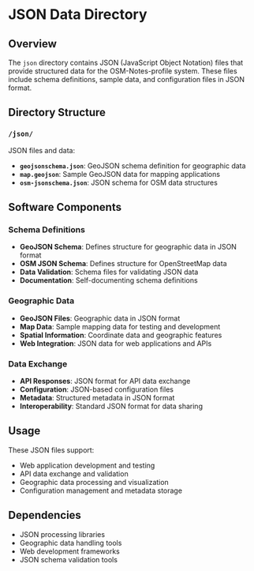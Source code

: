 # JSON Data Directory

## Overview
The `json` directory contains JSON (JavaScript Object Notation) files that provide
structured data for the OSM-Notes-profile system. These files include schema
definitions, sample data, and configuration files in JSON format.

## Directory Structure

### `/json/`
JSON files and data:
- **`geojsonschema.json`**: GeoJSON schema definition for geographic data
- **`map.geojson`**: Sample GeoJSON data for mapping applications
- **`osm-jsonschema.json`**: JSON schema for OSM data structures

## Software Components

### Schema Definitions
- **GeoJSON Schema**: Defines structure for geographic data in JSON format
- **OSM JSON Schema**: Defines structure for OpenStreetMap data
- **Data Validation**: Schema files for validating JSON data
- **Documentation**: Self-documenting schema definitions

### Geographic Data
- **GeoJSON Files**: Geographic data in JSON format
- **Map Data**: Sample mapping data for testing and development
- **Spatial Information**: Coordinate data and geographic features
- **Web Integration**: JSON data for web applications and APIs

### Data Exchange
- **API Responses**: JSON format for API data exchange
- **Configuration**: JSON-based configuration files
- **Metadata**: Structured metadata in JSON format
- **Interoperability**: Standard JSON format for data sharing

## Usage
These JSON files support:
- Web application development and testing
- API data exchange and validation
- Geographic data processing and visualization
- Configuration management and metadata storage

## Dependencies
- JSON processing libraries
- Geographic data handling tools
- Web development frameworks
- JSON schema validation tools

